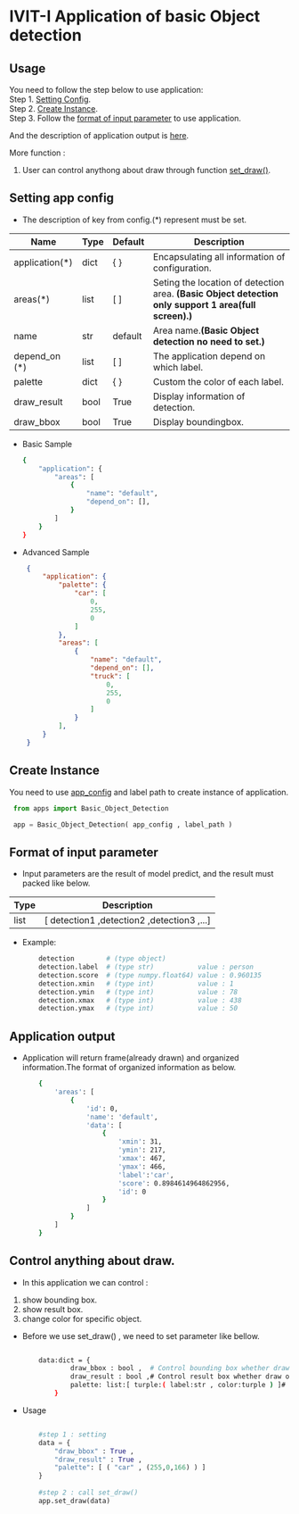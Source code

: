 # IVIT-I Application of basic Object detection
## Usage
You need to follow the step below to use application:  
Step 1. [Setting Config](#setting-app-config).  
Step 2. [Create Instance](#create-instance).  
Step 3. Follow the [format of input parameter](#format-of-input-parameter) to use application.

And the description of application output is [here](#application-output).   

More function :  
1. User can control anythong about draw through function [set_draw()](#control-anything-about-draw).

## Setting app config 
* The description of key from config.(*) represent must be set.  

| Name | Type | Default | Description |
| --- | --- | --- | --- |
|application(*)|dict|{  }|Encapsulating all information of configuration.|
|areas(*)|list|[  ]|Seting the location of detection area. **(Basic Object detection only support 1 area(full screen).)**|
|name|str|default|Area name.**(Basic Object detection no need to set.)**|
| depend_on (*) | list | [ ] | The application depend on which label. |
| palette | dict | { } | Custom the color of each label. |
|draw_result|bool|True|Display information of detection.|
|draw_bbox|bool|True|Display boundingbox.|
* Basic Sample
    ```bash
    {
        "application": {
            "areas": [
                {
                    "name": "default",
                    "depend_on": [],
                }
            ]
        }
    }
    ```
* Advanced Sample

   ```json
    {
        "application": {
            "palette": {
                "car": [
                    0,
                    255,
                    0
                ]
            },
            "areas": [
                {
                    "name": "default",
                    "depend_on": [],
                    "truck": [
                        0,
                        255,
                        0
                    ]
                }
            ],
        }
    }
   ``` 
## Create Instance
You need to use [app_config](#setting-app-config) and label path to create instance of application.
   ```python
    from apps import Basic_Object_Detection 

    app = Basic_Object_Detection( app_config , label_path )
   
   ``` 
## Format of input parameter
* Input parameters are the result of model predict, and the result must packed like below.

| Type | Description |
| --- | --- |
|list|[ detection1 ,detection2 ,detection3 ,...]|

* Example:
    ```bash
        detection        # (type object)                   
        detection.label  # (type str)           value : person   
        detection.score  # (type numpy.float64) value : 0.960135 
        detection.xmin   # (type int)           value : 1        
        detection.ymin   # (type int)           value : 78       
        detection.xmax   # (type int)           value : 438   
        detection.ymax   # (type int)           value : 50   
    ```

## Application output 
* Application will return frame(already drawn) and organized information.The format of organized information as below.
    ```bash
        {
            'areas': [
                {
                    'id': 0, 
                    'name': 'default', 
                    'data': [
                        {
                            'xmin': 31, 
                            'ymin': 217, 
                            'xmax': 467, 
                            'ymax': 466, 
                            'label':'car', 
                            'score': 0.8984614964862956, 
                            'id': 0
                        }
                    ]
                }
            ]
        }
    
    ```
## Control anything about draw.
* In this application we can control :
1. show bounding box. 
2. show result box.  
3. change color for specific object.   

* Before we use set_draw() , we need to set parameter like bellow.  
    ```bash

        data:dict = {  
                draw_bbox : bool ,  # Control bounding box whether draw or not draw.
                draw_result : bool ,# Control result box whether draw or not draw.
                palette: list:[ turple:( label:str , color:turple ) ]# change color for specific object.
            }

    ```

* Usage
    ```python

        #step 1 : setting
        data = {  
            "draw_bbox" : True ,    
            "draw_result" : True ,  
            "palette": [ ( "car" , (255,0,166) ) ] 
        } 
        
        #step 2 : call set_draw()
        app.set_draw(data)
    ```